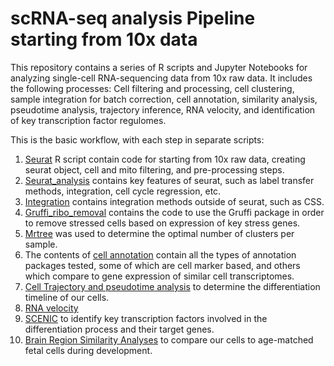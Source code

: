 # scRNA-seq analysis Pipeline starting from 10x data

This repository contains a series of R scripts and Jupyter Notebooks for analyzing single-cell RNA-sequencing data from 10x raw data. It includes the following processes: Cell filtering and processing, cell clustering, sample integration for batch correction, cell annotation, similarity analysis, pseudotime analysis, trajectory inference, RNA velocity, and identification of key transcription factor regulomes. 

This is the basic workflow, with each step in separate scripts:

1. [Seurat](Seurat_dualSmad_AD_from_10x_processing.R)  R script contain code for starting from 10x raw data, creating seurat object, cell and mito filtering, and pre-processing steps.
2. [Seurat_analysis](Seurat_newer.R) contains key features of seurat, such as label transfer methods, integration, cell cycle regression, etc.
3. [Integration](Integration/) contains integration methods outside of seurat, such as CSS. 
4. [Gruffi_ribo_removal](gruffi_ribo_removal.R) contains the code to use the Gruffi package in order to remove stressed cells based on expression of key stress genes.
5. [Mrtree](mrtree.R) was used to determine the optimal number of clusters per sample.
6. The contents of [cell annotation](Cell%20Annotation/) contain all the types of annotation packages tested, some of which are cell marker based, and others which compare to gene expression of similar cell transcriptomes.
7. [Cell Trajectory and pseudotime analysis](Cell%20Trajectory%20and%20Pseudotime%20Analyses/) to determine the differentiation timeline of our cells.
8. [RNA velocity](Cell%20Trajectory%20and%20Pseudotime%20Analyses/all%20timepoints%20post%20CC%20regressed%20CSS%20integration%20RNA%20velocity%20scvelo.ipynb) 
9. [SCENIC](SCENIC.R) to identify key transcription factors involved in the differentiation process and their target genes.
10. [Brain Region Similarity Analyses](Fetal%20Brain%20Region%20Similarity/) to compare our cells to age-matched fetal cells during development. 

